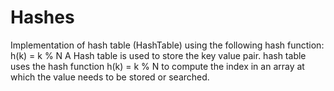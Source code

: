 # Hashes
Implementation of hash table (HashTable) using the following hash function: h(k) = k % N
A Hash table is used to store the key value pair. hash table uses the hash function h(k) = k % N to compute the index in an array at which the value needs to be stored or searched. 
